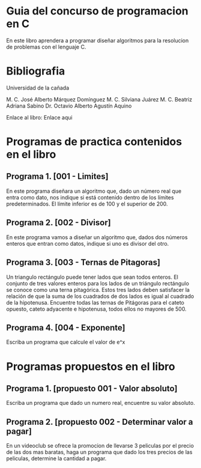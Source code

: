 Guia del concurso de programacion en C
======================================

En este libro aprendera a programar diseñar algoritmos para la resolucion de problemas con el lenguaje C.

# Bibliografia

Universidad de la cañada

M. C. José Alberto Márquez Domínguez
M. C. Silviana Juárez
M. C. Beatriz Adriana Sabino
Dr. Octavio Alberto Agustín Aquino

Enlace al libro:
Enlace aqui

# Programas de practica contenidos en el libro

## Programa 1. [001 - Limites]

En este programa diseñara un algoritmo que, dado un número real que entra como dato, nos indique si está contenido dentro de los límites predeterminados. El límite inferior es de 100 y el superior de 200.

## Programa 2. [002 - Divisor]

En este programa vamos a diseñar un algoritmo que, dados dos números enteros que entran como datos, indique si uno es divisor del otro.

## Programa 3. [003 - Ternas de Pitagoras]

Un triangulo rectángulo puede tener lados que sean todos enteros. El conjunto de tres valores
 enteros para los lados de un triángulo rectángulo se conoce como una terna pitagórica. Estos tres lados deben satisfacer la relación de que la suma de los cuadrados de dos lados es igual al cuadrado de la hipotenusa. Encuentre todas las ternas de Pitágoras para el cateto opuesto, cateto adyacente e hipotenusa, todos ellos no mayores de 500.

## Programa 4. [004 - Exponente]

Escriba un programa que calcule el valor de e^x

# Programas propuestos en el libro

## Programa 1. [propuesto 001 - Valor absoluto]

Escriba un programa que dado un numero real, encuentre su valor absoluto.

## Programa 2. [propuesto 002 - Determinar valor a pagar]

En un videoclub se ofrece la promocion de llevarse 3 peliculas por el precio de las dos mas baratas, haga un programa que dado los tres precios de las peliculas, determine la cantidad a pagar.